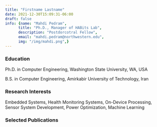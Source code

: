 ```yaml
---
title: "Firstname Lastname"
date: 2021-12-30T15:09:31-06:00
draft: false
info: {name: "Mahdi Pedram",
      title: "Ph.D., Manager of HABits Lab",
      description: "Postdorcotral Fellow",
      email: "mahdi.pedram@northwestern.edu",
      img: "/img/mahdi.png",}
---
```


### Education

Ph.D. in Computer Engineering, Washington State University, WA, USA

B.S. in Computer Engineering, Amirkabir University of Technology, Iran

### Research Interests

Embedded Systems, Health Monitoring Systems, On-Device Processing, Sensor System Development, Power Optimization, Machine Learning


### Selected Publications
